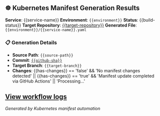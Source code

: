 ## ☸️ Kubernetes Manifest Generation Results

**Service**: {{service-name}}
**Environment**: `{{environment}}`
**Status**: {{build-status}}
**Target Repository**: [{{target-repository}}](https://github.com/{{target-repository}})
**Generated File**: `{{environment}}/{{service-name}}.yaml`

### 📋 Generation Details
- **Source Path**: `{{source-path}}`
- **Commit**: [`{{github-sha}}`]({{github-server-url}}/{{github-repository}}/commit/{{github-sha}})
- **Target Branch**: `{{target-branch}}`
- **Changes**: {{has-changes}} == 'false' && 'No manifest changes detected' || {{has-changes}} == 'true' && 'Manifest update completed via GitHub Actions' || 'Processing...'

[View workflow logs]({{github-server-url}}/{{github-repository}}/actions/runs/{{github-run-id}})
---
*Generated by Kubernetes manifest automation*
